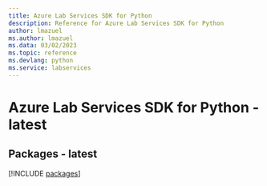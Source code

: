 ```yaml
---
title: Azure Lab Services SDK for Python
description: Reference for Azure Lab Services SDK for Python
author: lmazuel
ms.author: lmazuel
ms.data: 03/02/2023
ms.topic: reference
ms.devlang: python
ms.service: labservices
---
```

# Azure Lab Services SDK for Python - latest
## Packages - latest
[!INCLUDE [packages](lab-services-index.md)]